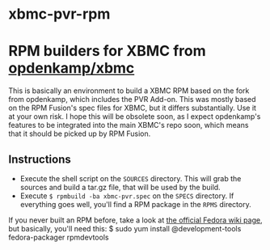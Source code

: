 xbmc-pvr-rpm
============

# RPM builders for XBMC from [opdenkamp/xbmc](https://github.com/opdenkamp/xbmc)

This is basically an environment to build a XBMC RPM based on the fork from opdenkamp, which includes the PVR Add-on. This was mostly based on the RPM Fusion's spec files for XBMC, but it differs substantially. Use it at your own risk. I hope this will be obsolete soon, as I expect opdenkamp's features to be integrated into the main XBMC's repo soon, which means that it should be picked up by RPM Fusion.

## Instructions

 * Execute the shell script on the `SOURCES` directory. This will grab the sources and build a tar.gz file, that will be used by the build.
 * Execute `$ rpmbuild -ba xbmc-pvr.spec` on the `SPECS` directory. If everything goes well, you'll find a RPM package in the `RPMS` directory.

If you never built an RPM before, take a look at [the official Fedora wiki page](http://fedoraproject.org/wiki/How_to_create_an_RPM_package), but basically, you'll need this:
    $ sudo yum install @development-tools fedora-packager rpmdevtools

